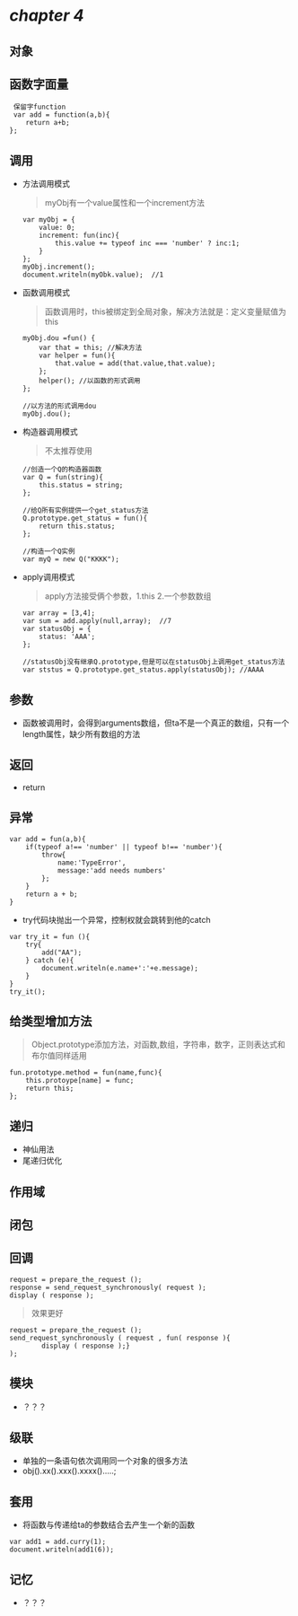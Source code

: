 # ***chapter 4***
## 对象  
## 函数字面量
     保留字function
     var add = function(a,b){
        return a+b;
    }; 
## 调用
- 方法调用模式  

    > myObj有一个value属性和一个increment方法
    ``` 
    var myObj = {  
        value: 0;  
        increment: fun(inc){  
            this.value += typeof inc === 'number' ? inc:1;  
        }  
    };  
    myObj.increment();  
    document.writeln(myObk.value);  //1  
    ```
- 函数调用模式

    > 函数调用时，this被绑定到全局对象，解决方法就是：定义变量赋值为this
    ``` 
    myObj.dou =fun() {
        var that = this; //解决方法
        var helper = fun(){
            that.value = add(that.value,that.value);
        };  
        helper(); //以函数的形式调用  
    };  

    //以方法的形式调用dou
    myObj.dou();
    ```

- 构造器调用模式
    > 不太推荐使用
    ```
    //创造一个Q的构造器函数
    var Q = fun(string){
        this.status = string;
    };

    //给Q所有实例提供一个get_status方法
    Q.prototype.get_status = fun(){
        return this.status;
    };

    //构造一个Q实例
    var myQ = new Q("KKKK");
    ```


- apply调用模式
    > apply方法接受俩个参数，1.this 2.一个参数数组
    ```
    var array = [3,4];
    var sum = add.apply(null,array);  //7
    var statusObj = {
        status: 'AAA';
    };

    //statusObj没有继承Q.prototype,但是可以在statusObj上调用get_status方法
    var ststus = Q.prototype.get_status.apply(statusObj); //AAAA 
    ```

## 参数
- 函数被调用时，会得到arguments数组，但ta不是一个真正的数组，只有一个length属性，缺少所有数组的方法

## 返回
- return
## 异常
```
var add = fun(a,b){
    if(typeof a!== 'number' || typeof b!== 'number'){
        throw{
            name:'TypeError',
            message:'add needs numbers'
        };
    }
    return a + b;
}
```
- try代码块抛出一个异常，控制权就会跳转到他的catch
```
var try_it = fun (){
    try{
        add("AA");
    } catch (e){
        document.writeln(e.name+':'+e.message);
    }
}
try_it();
```
## 给类型增加方法
> Object.prototype添加方法，对函数,数组，字符串，数字，正则表达式和布尔值同样适用
```
fun.prototype.method = fun(name,func){
    this.protoype[name] = func;
    return this;
};
```
## 递归
- 神仙用法
- 尾递归优化
## 作用域

## 闭包
## 回调
```
request = prepare_the_request ();
response = send_request_synchronously( request );
display ( response );
```
> 效果更好
```
request = prepare_the_request ();
send_request_synchronously ( request , fun( response ){
        display ( response );}
);
```
## 模块
- ？？？
## 级联
- 单独的一条语句依次调用同一个对象的很多方法
- obj().xx().xxx().xxxx().....;
## 套用
- 将函数与传递给ta的参数结合去产生一个新的函数
```
var add1 = add.curry(1);
document.writeln(add1(6));
```
## 记忆
- ？？？




